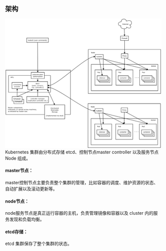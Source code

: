 ## 架构

![](/assets/k8s-arch-1.png)Kubernetes 集群由分布式存储 etcd、控制节点master controller 以及服务节点 Node 组成。

#### master节点：

master控制节点主要负责整个集群的管理，比如容器的调度、维护资源的状态、自动扩展以及滚动更新等。

#### node节点：

node服务节点是真正运行容器的主机，负责管理镜像和容器以及 cluster 内的服务发现和负载均衡。

#### etcd存储：

etcd 集群保存了整个集群的状态。

